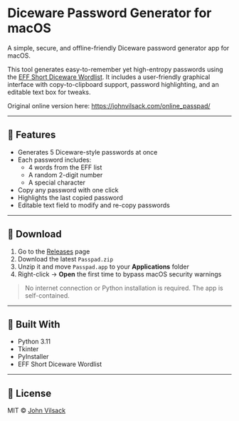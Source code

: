 # Diceware Password Generator for macOS

A simple, secure, and offline-friendly Diceware password generator app for macOS.

This tool generates easy-to-remember yet high-entropy passwords using the [EFF Short Diceware Wordlist](https://www.eff.org/dice). It includes a user-friendly graphical interface with copy-to-clipboard support, password highlighting, and an editable text box for tweaks.

Original online version here: https://johnvilsack.com/online_passpad/

---

## 🔐 Features

- Generates 5 Diceware-style passwords at once
- Each password includes:
  - 4 words from the EFF list
  - A random 2-digit number
  - A special character
- Copy any password with one click
- Highlights the last copied password
- Editable text field to modify and re-copy passwords

---

## 💾 Download

1. Go to the [Releases](https://github.com/johnvilsack/online_passpad/releases) page
2. Download the latest `Passpad.zip`
3. Unzip it and move `Passpad.app` to your **Applications** folder
4. Right-click → **Open** the first time to bypass macOS security warnings

> No internet connection or Python installation is required. The app is self-contained.

---

## 🧰 Built With

- Python 3.11
- Tkinter
- PyInstaller
- EFF Short Diceware Wordlist

---

## 📄 License

MIT © [John Vilsack](https://github.com/johnvilsack)


